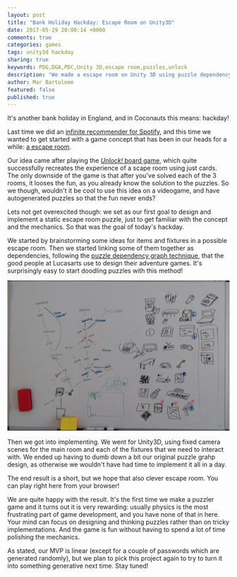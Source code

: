 ```yaml
---
layout: post
title: "Bank Holiday Hackday: Escape Room on Unity3D"
date: 2017-05-29 20:00:14 +0000
comments: true
categories: games
tags: unity3d hackday
sharing: true
keywords: PDG,DGA,PDC,Unity 3D,escape room,puzzles,unlock
description: "We made a escape room on Unity 3D using puzzle dependency charts"
author: Mar Bartolome
featured: false
published: true
---
```


It's another bank holiday in England, and in Coconauts this means: hackday!

Last time we did an [infinite recommender for Spotify](http://coconauts.net/blog/2017/05/01/infinify-an-infinite-discovery-mode-for-spotify/), 
and this time  we wanted to get started with a game concept that has been in our heads for a while: [a escape room](https://en.wikipedia.org/wiki/Escape_room).

Our idea came after playing the [_Unlock!_ board game](https://boardgamegeek.com/boardgame/213460/unlock),
which quite successfully recreates the experience of a scape room using just cards.
The only downside of the game is that after you've solved each of the 3 rooms,
it looses the fun, as you already know the solution to the puzzles. So we though,
wouldn't it be cool to use this idea on a videogame, and have autogenerated puzzles
so that the fun never ends?

<!-- more-->

Lets not get overexcited though: we set as our first goal to design and implement a
static escape room puzzle, just to get familiar with the concept and the mechanics.
So that was the goal of today's hackday.

We started by brainstorming some ideas for items and fixtures in a possible
escape room. Then we started linking some of them together as dependencies, 
following the [puzzle dependency graph technique](http://grumpygamer.com/puzzle_dependency_charts), that the good people at Lucasarts use to design their adventure games. It's surprisingly easy to start
doodling puzzles with this method!

![Puzzle whiteboarding](/images/posts/2017-05-29-escape-room/puzzle_whiteboard.png)

Then we got into implementing. We went for Unity3D, using fixed camera scenes for 
the main room and each of the fixtures that we need to interact with. We 
ended up having to dumb down a bit our original puzzle grahp design, 
as otherwise we wouldn't have had time to implement it all in a day.

The end result is a short, but we hope that also clever escape room.
You can play right here from your browser!


We are quite happy with the result. It's the first time we make a puzzler game
and it turns out it is very rewarding: usually physics is the most frustrating
part of game development, and you have none of that in here. Your mind can focus
on designing and thinking puzzles rather than on tricky implementations. And
the game is fun without having to spend a lot of time polishing the mechanics.

As stated, our MVP is linear (except for a couple of passwords which are
generated randomly), but we plan to pick this project again to try to turn
it into something generative next time. Stay tuned!

